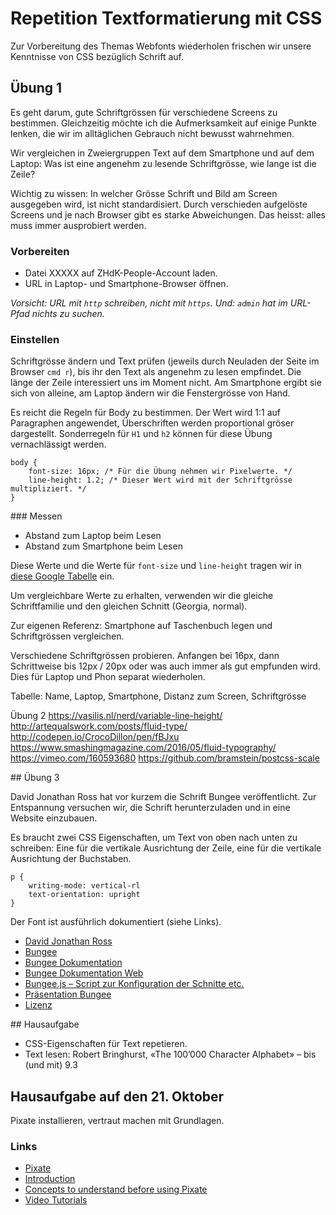 # Repetition Textformatierung mit CSS

Zur Vorbereitung des Themas Webfonts wiederholen frischen wir unsere Kenntnisse von CSS bezüglich Schrift auf.

## Übung 1

Es geht darum, gute Schriftgrössen für verschiedene Screens zu bestimmen. Gleichzeitig möchte ich die Aufmerksamkeit auf einige Punkte lenken, die wir im alltäglichen Gebrauch nicht bewusst wahrnehmen.

Wir vergleichen in Zweiergruppen Text auf dem Smartphone und auf dem Laptop: Was ist eine angenehm zu lesende Schriftgrösse, wie lange ist die Zeile?

Wichtig zu wissen: In welcher Grösse Schrift und Bild am Screen ausgegeben wird, ist nicht standardisiert. Durch verschieden aufgelöste Screens und je nach Browser gibt es starke Abweichungen. Das heisst: alles muss immer ausprobiert werden.

### Vorbereiten

* Datei XXXXX auf ZHdK-People-Account laden.
* URL in Laptop- und Smartphone-Browser öffnen.

*Vorsicht: URL mit `http` schreiben, nicht mit `https`. Und: `admin` hat im URL-Pfad nichts zu suchen.*

### Einstellen

Schriftgrösse ändern und Text prüfen (jeweils durch Neuladen der Seite im Browser `cmd r`), bis ihr den Text als angenehm zu lesen empfindet.
Die länge der Zeile interessiert uns im Moment nicht. Am Smartphone ergibt sie sich von alleine, am Laptop ändern wir die Fenstergrösse von Hand.

Es reicht die Regeln für Body zu bestimmen. Der Wert wird 1:1 auf Paragraphen angewendet, Überschriften werden proportional gröser dargestellt. Sonderregeln für  `H1` und `h2` können für diese Übung vernachlässigt werden.

```
body {
    font-size: 16px; /* Für die Übung nehmen wir Pixelwerte. */
    line-height: 1.2; /* Dieser Wert wird mit der Schriftgrösse multipliziert. */
}
```

### Messen

* Abstand zum Laptop beim Lesen
* Abstand zum Smartphone beim Lesen

Diese Werte und die Werte für `font-size` und `line-height` tragen wir in [diese Google Tabelle](https://docs.google.com/spreadsheets/d/1TfsKTSyCyqqWqwmckg6X9kW5HE-dZ68coE1edf_MLFQ/pubhtml) ein.

Um vergleichbare Werte zu erhalten, verwenden wir die gleiche Schriftfamilie und den gleichen Schnitt (Georgia, normal).

Zur eigenen Referenz: Smartphone auf Taschenbuch legen und Schriftgrössen vergleichen.

Verschiedene Schriftgrössen probieren. Anfangen bei 16px, dann Schrittweise bis 12px / 20px oder was auch immer als gut empfunden wird. Dies für Laptop und Phon separat wiederholen.

Tabelle: Name, Laptop, Smartphone, Distanz zum Screen, Schriftgrösse

Übung 2
https://vasilis.nl/nerd/variable-line-height/
http://artequalswork.com/posts/fluid-type/
http://codepen.io/CrocoDillon/pen/fBJxu
https://www.smashingmagazine.com/2016/05/fluid-typography/
https://vimeo.com/160593680
https://github.com/bramstein/postcss-scale

## Übung 3

David Jonathan Ross hat vor kurzem die Schrift Bungee  veröffentlicht. Zur Entspannung versuchen wir, die Schrift herunterzuladen und in eine Website einzubauen.

Es braucht zwei CSS Eigenschaften, um Text von oben nach unten zu schreiben: Eine für die vertikale Ausrichtung der Zeile, eine für die vertikale Ausrichtung der Buchstaben.

```
p {
    writing-mode: vertical-rl
    text-orientation: upright
}
```

Der Font ist ausführlich dokumentiert (siehe Links).

* [David Jonathan Ross](https://djr.com/)
* [Bungee](https://github.com/djrrb/Bungee)
* [Bungee Dokumentation](https://github.com/djrrb/Bungee/tree/master/documentation)
* [Bungee Dokumentation Web](https://github.com/djrrb/Bungee/blob/master/documentation/3-vertical-text.md#on-the-web)
* [Bungee.js – Script zur Konfiguration der Schnitte etc.](https://github.com/djrrb/Bungee/tree/master/resources/web)
* [Präsentation Bungee](http://typotalks.com/de/videos/hochs-und-tiefs-der-vertikalen-typografie/)
* [Lizenz](http://scripts.sil.org/OFL)

## Hausaufgabe

* CSS-Eigenschaften für Text repetieren.
* Text lesen: Robert Bringhurst, «The 100’000 Character Alphabet» – bis (und mit) 9.3

## Hausaufgabe auf den 21. Oktober

Pixate installieren, vertraut machen mit Grundlagen.

### Links

* [Pixate](http://pixate.com)
* [Introduction](http://help.pixate.com/knowledgebase/articles/461798-1-introduction)
* [Concepts to understand before using Pixate](http://help.pixate.com/knowledgebase/articles/461806-2-high-level-concepts)
* [Video Tutorials](http://www.pixate.com/education/video-tutorials/)
